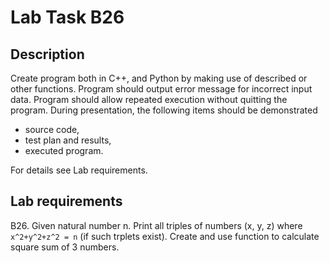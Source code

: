 # Lab Task B26

## Description

Create program both in C++, and Python by making use of described or other functions. 
Program should output error message for incorrect input data. 
Program should allow repeated execution without quitting the program. 
During presentation, the following items should be demonstrated
 - source code,
 - test plan and results,
 - executed program.
 
For details see Lab requirements.

## Lab requirements 

B26. Given natural number n. 
Print all triples of numbers (x, y, z) where `x^2+y^2+z^2 = n` (if such trplets exist). Create and use function to calculate square sum of 3 numbers.
